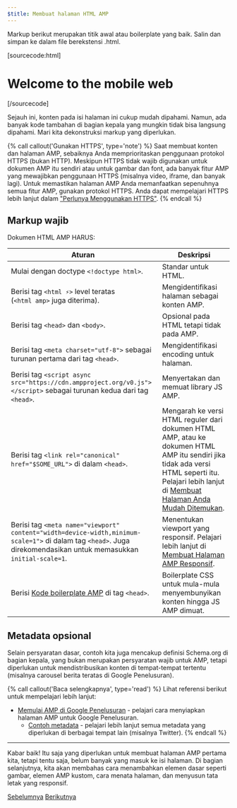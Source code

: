 ```yaml
---
$title: Membuat halaman HTML AMP
---
```


Markup berikut merupakan titik awal atau boilerplate yang baik.
Salin dan simpan ke dalam file berekstensi .html.

[sourcecode:html]
<!doctype html>
<html amp lang="en">
  <head>
    <meta charset="utf-8">
    <script async src="https://cdn.ampproject.org/v0.js"></script>
    <title>Hello, AMPs</title>
    <link rel="canonical" href="http://example.ampproject.org/article-metadata.html">
    <meta name="viewport" content="width=device-width,minimum-scale=1,initial-scale=1">
    <script type="application/ld+json">
      {
        "@context": "http://schema.org",
        "@type": "NewsArticle",
        "headline": "Open-source framework for publishing content",
        "datePublished": "2015-10-07T12:02:41Z",
        "image": [
          "logo.jpg"
        ]
      }
    </script>
    <style amp-boilerplate>body{-webkit-animation:-amp-start 8s steps(1,end) 0s 1 normal both;-moz-animation:-amp-start 8s steps(1,end) 0s 1 normal both;-ms-animation:-amp-start 8s steps(1,end) 0s 1 normal both;animation:-amp-start 8s steps(1,end) 0s 1 normal both}@-webkit-keyframes -amp-start{from{visibility:hidden}to{visibility:visible}}@-moz-keyframes -amp-start{from{visibility:hidden}to{visibility:visible}}@-ms-keyframes -amp-start{from{visibility:hidden}to{visibility:visible}}@-o-keyframes -amp-start{from{visibility:hidden}to{visibility:visible}}@keyframes -amp-start{from{visibility:hidden}to{visibility:visible}}</style><noscript><style amp-boilerplate>body{-webkit-animation:none;-moz-animation:none;-ms-animation:none;animation:none}</style></noscript>
  </head>
  <body>
    <h1>Welcome to the mobile web</h1>
  </body>
</html>
[/sourcecode]

Sejauh ini, konten pada isi halaman ini cukup mudah dipahami. Namun, ada banyak kode tambahan di bagian kepala yang mungkin tidak bisa langsung dipahami. Mari kita dekonstruksi markup yang diperlukan.

{% call callout('Gunakan HTTPS', type='note') %}
Saat membuat konten dan halaman AMP, sebaiknya Anda memprioritaskan penggunaan protokol HTTPS (bukan HTTP). Meskipun HTTPS tidak wajib digunakan untuk dokumen AMP itu sendiri atau untuk gambar dan font, ada banyak fitur AMP yang mewajibkan penggunaan HTTPS (misalnya video, iframe, dan banyak lagi). Untuk memastikan halaman AMP Anda memanfaatkan sepenuhnya semua fitur AMP, gunakan protokol HTTPS.  Anda dapat mempelajari HTTPS lebih lanjut dalam ["Perlunya Menggunakan HTTPS"](https://developers.google.com/web/fundamentals/security/encrypt-in-transit/why-https).
{% endcall %}

## Markup wajib

Dokumen HTML AMP HARUS:

| Aturan      | Deskripsi |
| --------- | ----------- |
| Mulai dengan doctype `<!doctype html>`. | Standar untuk HTML. |
| Berisi tag `<html ⚡>` level teratas <br>(`<html amp>` juga diterima). | Mengidentifikasi halaman sebagai konten AMP. |
| Berisi tag `<head>` dan `<body>`. | Opsional pada HTML tetapi tidak pada AMP.
| Berisi tag `<meta charset="utf-8">` sebagai turunan pertama dari tag `<head>`. | Mengidentifikasi encoding untuk halaman. |
| Berisi tag `<script async src="https://cdn.ampproject.org/v0.js"></script>` sebagai turunan kedua dari tag `<head>`. | Menyertakan dan memuat library JS AMP. |
| Berisi tag `<link rel="canonical" href="$SOME_URL">` di dalam `<head>`. | Mengarah ke versi HTML reguler dari dokumen HTML AMP, atau ke dokumen HTML AMP itu sendiri jika tidak ada versi HTML seperti itu. Pelajari lebih lanjut di [Membuat Halaman Anda Mudah Ditemukan](/id/docs/fundamentals/discovery.html).
| Berisi tag `<meta name="viewport" content="width=device-width,minimum-scale=1">` di dalam tag `<head>`. Juga direkomendasikan untuk memasukkan `initial-scale=1`. | Menentukan viewport yang responsif. Pelajari lebih lanjut di [Membuat Halaman AMP Responsif](/id/docs/design/responsive/responsive_design.html). |
| Berisi [Kode boilerplate AMP](/id/docs/fundamentals/spec/amp-boilerplate.html) di tag `<head>`.  | Boilerplate CSS untuk mula-mula menyembunyikan konten hingga JS AMP dimuat. |

## Metadata opsional

Selain persyaratan dasar, contoh kita juga mencakup definisi Schema.org di bagian kepala, yang bukan merupakan persyaratan wajib untuk AMP, tetapi diperlukan untuk mendistribusikan konten di tempat-tempat tertentu (misalnya carousel berita teratas di Google Penelusuran).

{% call callout('Baca selengkapnya', type='read') %} Lihat referensi berikut untuk mempelajari lebih lanjut:

* [Memulai AMP di Google Penelusuran](https://developers.google.com/amp/docs) - pelajari cara menyiapkan halaman AMP untuk Google Penelusuran.
  * [Contoh metadata](https://github.com/ampproject/amphtml/tree/master/examples/metadata-examples) - pelajari lebih lanjut semua metadata yang diperlukan di berbagai tempat lain (misalnya Twitter).
{% endcall %}

<hr>

Kabar baik! Itu saja yang diperlukan untuk membuat halaman AMP pertama kita, tetapi tentu saja, belum banyak yang masuk ke isi halaman. Di bagian selanjutnya, kita akan membahas cara menambahkan elemen dasar seperti gambar, elemen AMP kustom, cara menata halaman, dan menyusun tata letak yang responsif.

<div class="prev-next-buttons">
  <a class="button prev-button" href="/id/docs/getting_started/create.html"><span class="arrow-prev">Sebelumnya</span></a>
  <a class="button next-button" href="/id/docs/getting_started/create/include_image.html"><span class="arrow-next">Berikutnya</span></a>
</div>
 
